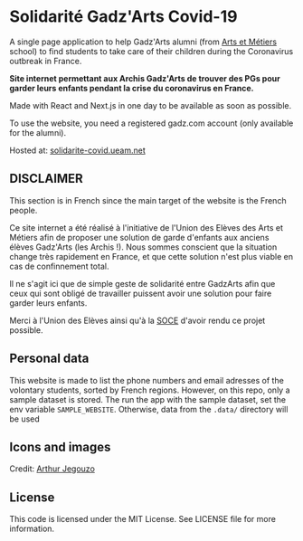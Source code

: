 # Solidarité Gadz'Arts Covid-19

A single page application to help Gadz'Arts alumni (from [Arts et Métiers](https://artsetmetiers.fr/) school) 
to find students to take care of their children during the Coronavirus outbreak in France.

**Site internet permettant aux Archis Gadz'Arts de trouver des PGs pour garder leurs enfants pendant la crise du coronavirus en France.**

Made with React and Next.js in one day to be available as soon as possible.

To use the website, you need a registered gadz.com account (only available for the alumni).

Hosted at: [solidarite-covid.ueam.net](https://www.solidarite-covid.ueam.net)

## DISCLAIMER

This section is in French since the main target of the website is the French people.

Ce site internet a été réalisé à l'initiative de l'Union des Elèves des Arts et Métiers afin de proposer une solution de garde d'enfants
aux anciens élèves Gadz'Arts (les Archis !). Nous sommes conscient que la situation change très rapidement en France, et que
cette solution n'est plus viable en cas de confinnement total.

Il ne s'agit ici que de simple geste de solidarité entre GadzArts afin que ceux qui sont obligé de travailler puissent avoir
une solution pour faire garder leurs enfants.

Merci à l'Union des Elèves ainsi qu'à la [SOCE](https://www.arts-et-metiers.asso.fr/) d'avoir rendu ce projet possible.

## Personal data

This website is made to list the phone numbers and email adresses of the volontary students,
sorted by French regions. However, on this repo, only a sample dataset is stored.
The run the app with the sample dataset, set the env variable ```SAMPLE_WEBSITE```.
Otherwise, data from the ```.data/``` directory will be used

## Icons and images

Credit:  [Arthur Jegouzo](https://www.linkedin.com/in/arthur-jegouzo/)

## License

This code is licensed under the MIT License. See LICENSE file for more information.
